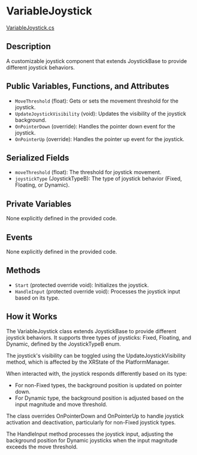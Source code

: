 # VariableJoystick
[VariableJoystick.cs](../../Assets/ExeudVR/Scripts/UI/VariableJoystick.cs)

## Description

A customizable joystick component that extends JoystickBase to provide different joystick behaviors.

## Public Variables, Functions, and Attributes

- `MoveThreshold` (float): Gets or sets the movement threshold for the joystick.
- `UpdateJoystickVisibility` (void): Updates the visibility of the joystick background.
- `OnPointerDown` (override): Handles the pointer down event for the joystick.
- `OnPointerUp` (override): Handles the pointer up event for the joystick.

## Serialized Fields

- `moveThreshold` (float): The threshold for joystick movement.
- `joystickType` (JoystickTypeB): The type of joystick behavior (Fixed, Floating, or Dynamic).

## Private Variables

None explicitly defined in the provided code.

## Events

None explicitly defined in the provided code.

## Methods

- `Start` (protected override void): Initializes the joystick.
- `HandleInput` (protected override void): Processes the joystick input based on its type.

## How it Works

The VariableJoystick class extends JoystickBase to provide different joystick behaviors. It supports three types of joysticks: Fixed, Floating, and Dynamic, defined by the JoystickTypeB enum.

The joystick's visibility can be toggled using the UpdateJoystickVisibility method, which is affected by the XRState of the PlatformManager.

When interacted with, the joystick responds differently based on its type:
- For non-Fixed types, the background position is updated on pointer down.
- For Dynamic type, the background position is adjusted based on the input magnitude and move threshold.

The class overrides OnPointerDown and OnPointerUp to handle joystick activation and deactivation, particularly for non-Fixed joystick types.

The HandleInput method processes the joystick input, adjusting the background position for Dynamic joysticks when the input magnitude exceeds the move threshold.
